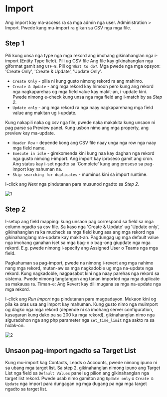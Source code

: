 # Import

Ang import kay ma-access ra sa mga admin nga user. Administration > Import. Pwede kang mu-import ra gikan sa CSV nga mga file.

## Step 1

Pili kung unsa nga type nga mga rekord ang imohang gikinahanglan nga i-import (Entity Type field).
Pili ug CSV file Ang file kay gikinahanglan nga giformat gamit ang `UTF-8`.
Pili og `What to do?`. Mga pwede nga mga opsyon: 'Create Only', 'Create & Update', 'Update Only'.

* `Create Only` - pilia ni kung gusto nimong rekord ra ang mahimo.
* `Create & Update` - ang mga rekord kay himoon pero kung ang rekord nga nagkaparehas og mga field value kay makit-an, i-update kini. Pwede nimong e-check kung unsa nga mga field ang i-match by sa _Step 2_.
* `Update only` - ang mga rekord ra nga naay nagkaparehang mga field value ang makitan ug i-update.

Kung nakapili naka og csv nga file, pwede naka makakita kung unsaon ni pag parse sa Preview panel. Kung usbon nimo ang mga property, ang preview kay ma-update.

* `Header Row` - depende kong ang CSV file naay unga nga row nga naay mga field name.
* `Execute in idle` - girekomenda kini kung naa kay daghan nga rekord nga gusto nimong i-import. Ang import kay iproseso gamit ang cron. Ang status kay i-set ngadto sa 'Complete' kung ang proseso sa pag-import kay nahuman na.
* `Skip searching for duplicates` - muminus kini sa import runtime.

I-click ang _Next_ nga pindutanan para musunod ngadto sa _Step 2_.

![1](https://raw.githubusercontent.com/espocrm/documentation/master/_static/images/administration/import/step-1.png)

## Step 2

I-setup ang field mapping: kung unsaon pag correspond sa field sa mga column ngadto sa csv file.
Sa kaso nga 'Create & Update' ug 'Update only', gikinahanglan ra ka mucheck sa mga field kung asa ang mga rekord nga gikinahanglang ma-update kay makit-an.
Pagdungag ug mga default value nga imohang ganahan iset sa mga bag-o o bag-ong giupdate nga mga rekord. E.g. pwede nimong i-specify ang Assigned User o Teams nga mga field.

Pagkahuman sa pag-import, pwede na nimong i-revert ang mga nahimo nang mga rekord, mutan-aw sa mga nagkadoble ug mga na-update nga rekord. Kung nagkadoble, nagpasabot kini nga naay parehas nga rekord sa sistema. Pwede nimong tangtangon ang tanan imported nga mga duplicate sa makausa ra. Timan-e: Ang Revert kay dili mugana sa mga na-update nga mga rekord.

I-click ang _Run Import_ nga pindutanan para magpadayon. Mukaon kini og pila ka oras usa ang import kay mahuman. Kung gusto nimo nga muimport og dagko nga mga rekord (depende ni sa imohang server configuration, kasagaran kung dako pa sa 200 ka mga rekord), gikinahanglan nimo nga siguradohon nga ang php parameter nga `set_time_limit` nga sakto ra sa hidak-on.

![2](https://raw.githubusercontent.com/espocrm/documentation/master/_static/images/administration/import/step-2.png)

## Unsaon pag-import ngadto sa Target List

Kung mu-import kag Contacts, Leads o Accounts, pwede nimong ipuno ni sa ubang mga target list. Sa step 2, gikinahanglan nimong ipuno ang Target List nga field sa `Default Values` panel ug pilion ang gikinahanglan nga target list rekord. Pwede usab nimo gamiton ang `Update only` o `Create & Update` nga import para dungagan og mga dugang pa nga mga target ngadto sa target list.
